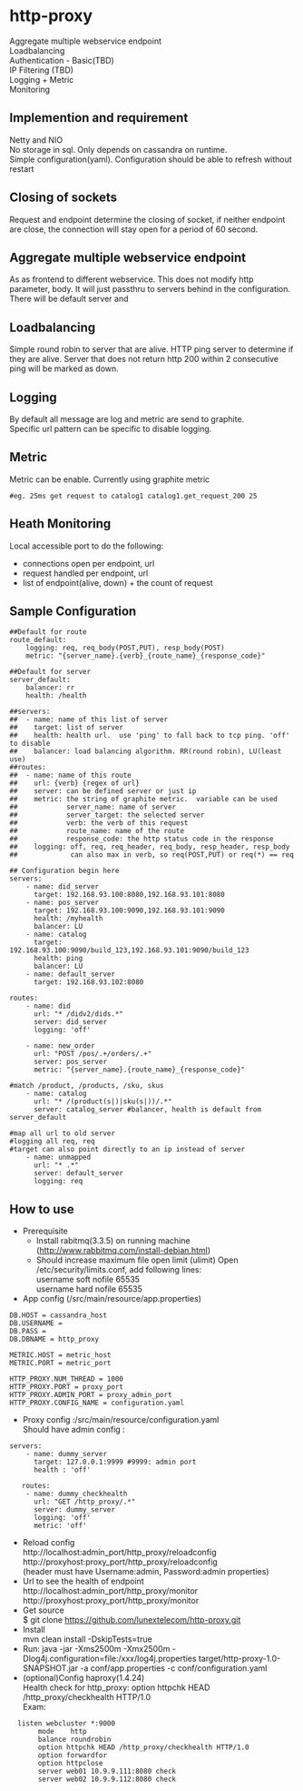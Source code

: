 http-proxy
==========
  Aggregate multiple webservice endpoint  
  Loadbalancing  
  Authentication - Basic(TBD)  
  IP Filtering (TBD)  
  Logging + Metric  
  Monitoring  

## Implemention and requirement
  Netty and NIO  
  No storage in sql. Only depends on cassandra on runtime.  
  Simple configuration(yaml).  Configuration should be able to refresh without restart  

## Closing of sockets
  Request and endpoint determine the closing of socket, if neither endpoint are close, the connection will stay open for a period of 60 second.

## Aggregate multiple webservice endpoint
  As as frontend to different webservice.  This does not modify http parameter, body.  It will just passthru to servers behind in the configuration.  There will be default server and

## Loadbalancing
  Simple round robin to server that are alive.  HTTP ping server to determine if they are alive.  Server that does not return http 200 within 2 consecutive ping will be marked as down.

## Logging
  By default all message are log and metric are send to graphite.  
  Specific url pattern can be specific to disable logging.  

## Metric
Metric can be enable. Currently using graphite metric
```
#eg. 25ms get request to catalog1 catalog1.get_request_200 25
```  
## Heath Monitoring
Local accessible port to do the following:  
- connections open per endpoint, url  
- request handled per endpoint, url  
- list of endpoint(alive, down)  + the count of request


## Sample Configuration
```
##Default for route
route_default:	
	logging: req, req_body(POST,PUT), resp_body(POST)
	metric: "{server_name}.{verb}_{route_name}_{response_code}"

##Default for server
server_default:
	balancer: rr
	health: /health

##servers:
##	- name: name of this list of server
##	  target: list of server
##	  health: health url.  use 'ping' to fall back to tcp ping. 'off' to disable 
##	  balancer: load balancing algorithm. RR(round robin), LU(least use)
##routes:	
##	- name: name of this route
##	  url: {verb} {regex of url}
##	  server: can be defined server or just ip
##	  metric: the string of graphite metric.  variable can be used 
##			  server_name: name of server
##			  server_target: the selected server
##			  verb: the verb of this request
##			  route_name: name of the route
##			  response_code: the http status code in the response
##	  logging: off, req, req_header, req_body, resp_header, resp_body
##		       can also max in verb, so req(POST,PUT) or req(*) == req

## Configuration begin here
servers:
	- name: did_server
	  target: 192.168.93.100:8080,192.168.93.101:8080
	- name: pos_server
	  target: 192.168.93.100:9090,192.168.93.101:9090
      health: /myhealth
      balancer: LU
	- name: catalog
	  target: 192.168.93.100:9090/build_123,192.168.93.101:9090/build_123
      health: ping
      balancer: LU      
    - name: default_server
      target: 192.168.93.102:8080

routes:	
	- name: did
	  url: "* /didv2/dids.*"
	  server: did_server
	  logging: 'off'

	- name: new_order
	  url: "POST /pos/.+/orders/.+"
	  server: pos_server
	  metric: "{server_name}.{route_name}_{response_code}"

#match /product, /products, /sku, skus
	- name: catalog
	  url: "* /(product(s|)|sku(s|))/.*"
	  server: catalog_server #balancer, health is default from server_default

#map all url to old server
#logging all req, req
#target can also point directly to an ip instead of server
	- name: unmapped
	  url: "* .*"
	  server: default_server
	  logging: req      
```

## How to use
- Prerequisite
  - Install rabitmq(3.3.5) on running machine (http://www.rabbitmq.com/install-debian.html)  	
  - Should increase maximum file open limit (ulimit) 
    Open /etc/security/limits.conf, add following lines:  
      username     soft    nofile          65535  
      username     hard    nofile          65535  
- App config  (/src/main/resource/app.properties)  
```
DB.HOST = cassandra_host
DB.USERNAME = 
DB.PASS = 
DB.DBNAME = http_proxy

METRIC.HOST = metric_host
METRIC.PORT = metric_port

HTTP_PROXY.NUM_THREAD = 1000
HTTP_PROXY.PORT = proxy_port
HTTP_PROXY.ADMIN_PORT = proxy_admin_port
HTTP_PROXY.CONFIG_NAME = configuration.yaml
```
- Proxy config :/src/main/resource/configuration.yaml  
  Should have admin config :  
```   
servers:  
    - name: dummy_server  
      target: 127.0.0.1:9999 #9999: admin port  
      health : 'off'  

   routes: 
    - name: dummy_checkhealth  
      url: "GET /http_proxy/.*"  
      server: dummy_server  
      logging: 'off'  
      metric: 'off'  
```
- Reload config  
  http://localhost:admin_port/http_proxy/reloadconfig   
  http://proxyhost:proxy_port/http_proxy/reloadconfig  
  (header must have Username:admin, Password:admin properties)
- Url to see the health of endpoint  
  http://localhost:admin_port/http_proxy/monitor  
  http://proxyhost:proxy_port/http_proxy/monitor 
- Get source  
  $ git clone https://github.com/lunextelecom/http-proxy.git
- Install  
   mvn clean install -DskipTests=true
- Run: java -jar -Xms2500m -Xmx2500m -Dlog4j.configuration=file:/xxx/log4j.properties target/http-proxy-1.0-SNAPSHOT.jar -a conf/app.properties -c conf/configuration.yaml
- (optional)Config haproxy(1.4.24)  
  Health check for http_proxy: option httpchk HEAD /http_proxy/checkhealth HTTP/1.0  
  Exam: 
```
  listen webcluster *:9000  
       mode    http  
       balance roundrobin  
       option httpchk HEAD /http_proxy/checkhealth HTTP/1.0  
       option forwardfor  
       option httpclose
       server web01 10.9.9.111:8080 check 
       server web02 10.9.9.112:8080 check 
```
  
  
